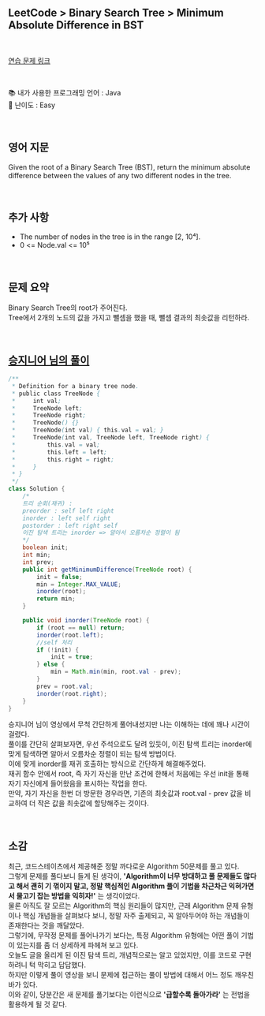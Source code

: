## **LeetCode > Binary Search Tree > Minimum Absolute Difference in BST**

</br>

[연습 문제 링크](https://leetcode.com/problems/minimum-absolute-difference-in-bst/)

</br>

:books: 내가 사용한 프로그래밍 언어 : Java  
:roller_coaster: 난이도 : Easy

</br>

## 영어 지문

Given the root of a Binary Search Tree (BST), return the minimum absolute difference between the values of any two different nodes in the tree.

</br>

## 추가 사항

- The number of nodes in the tree is in the range [2, 10⁴].
- 0 <= Node.val <= 10⁵

</br>

## 문제 요약

Binary Search Tree의 root가 주어진다.  
Tree에서 2개의 노드의 값을 가지고 뺄셈을 했을 때, 뺄셈 결과의 최솟값을 리턴하라.

</br>

## [승지니어 님의 풀이](https://www.youtube.com/watch?v=KLX44z_NnYc&t=300s&ab_channel=%EC%8A%B9%EC%A7%80%EB%8B%88%EC%96%B4Sengineer)

```java
/**
 * Definition for a binary tree node.
 * public class TreeNode {
 *     int val;
 *     TreeNode left;
 *     TreeNode right;
 *     TreeNode() {}
 *     TreeNode(int val) { this.val = val; }
 *     TreeNode(int val, TreeNode left, TreeNode right) {
 *         this.val = val;
 *         this.left = left;
 *         this.right = right;
 *     }
 * }
 */
class Solution {
    /*
    트리 순회(재귀) :
    preorder : self left right
    inorder : left self right
    postorder : left right self
    이진 탐색 트리는 inorder => 알아서 오름차순 정렬이 됨
    */
    boolean init;
    int min;
    int prev;
    public int getMinimumDifference(TreeNode root) {
        init = false;
        min = Integer.MAX_VALUE;
        inorder(root);
        return min;
    }

    public void inorder(TreeNode root) {
        if (root == null) return;
        inorder(root.left);
        //self 처리
        if (!init) {
            init = true;
        } else {
            min = Math.min(min, root.val - prev);
        }
        prev = root.val;
        inorder(root.right);
    }
}
```

승지니어 님이 영상에서 무척 간단하게 풀어내셨지만 나는 이해하는 데에 꽤나 시간이 걸렸다.  
풀이를 간단히 살펴보자면, 우선 주석으로도 달려 있듯이, 이진 탐색 트리는 inorder에 맞게 탐색하면 알아서 오름차순 정렬이 되는 탐색 방법이다.  
이에 맞게 inorder를 재귀 호출하는 방식으로 간단하게 해결해주었다.  
재귀 함수 안에서 root, 즉 자기 자신을 만난 조건에 한해서 처음에는 우선 init을 통해 자기 자신에게 들어왔음을 표시하는 작업을 한다.  
만약, 자기 자신을 한번 더 방문한 경우라면, 기존의 최솟값과 root.val - prev 값을 비교하여 더 작은 값을 최솟값에 할당해주는 것이다.

</br>

## 소감

최근, 코드스테이츠에서 제공해준 정말 까다로운 Algorithm 50문제를 풀고 있다.  
그렇게 문제를 풀다보니 들게 된 생각이, **'Algorithm이 너무 방대하고 풀 문제들도 많다고 해서 괜히 기 꺾이지 말고, 정말 핵심적인 Algorithm 풀이 기법을 차근차근 익혀가면서 물고기 잡는 방법을 익히자!'** 는 생각이었다.  
물론 아직도 잘 모르는 Algorithm의 핵심 원리들이 많지만, 근래 Algorithm 문제 유형이나 핵심 개념들을 살펴보다 보니, 정말 자주 출제되고, 꼭 알아두어야 하는 개념들이 존재한다는 것을 깨달았다.  
그렇기에, 무작정 문제를 풀어나가기 보다는, 특정 Algorithm 유형에는 어떤 풀이 기법이 있는지를 좀 더 상세하게 파헤쳐 보고 있다.  
오늘도 글을 올리게 된 이진 탐색 트리, 개념적으로는 알고 있었지만, 이를 코드로 구현하려니 턱 막히고 답답했다.  
하지만 이렇게 풀이 영상을 보니 문제에 접근하는 풀이 방법에 대해서 어느 정도 깨우친 바가 있다.  
이와 같이, 당분간은 새 문제를 풀기보다는 이런식으로 **'급할수록 돌아가라'** 는 전법을 활용하게 될 것 같다.

